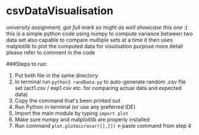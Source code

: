 # csvDataVisualisation
*university assignment, got full mark so might as well showcase this one :)*
this is a simple python code using numpy to compute variance between two data set
also capable to compare multiple sets at a time
it then uses matplotlib to plot the computed data for visulisation purpose
more detail please refer to comment in the code

###Steps to run:
1. Put both file in the same directory
2. In terminal run `python3 randData.py` to auto-generate random .csv file set
   (act1.csv / exp1.csv etc. for comparing actual data and expected data)
3. Copy the command that's been printed out
4. Run Python in terminal (or use any preferred IDE)
5. Import the main module by typing `import plot`
6. Make sure numpy and matploitlib are properly installed
7. Run command `plot.plotmicrocar([],[])` <-paste command from step 4
